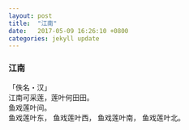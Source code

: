 ```yaml
---
layout: post
title:  "江南"
date:   2017-05-09 16:26:10 +0800
categories: jekyll update
---
```


### 江南
「佚名・汉」  
江南可采莲，莲叶何田田。   
鱼戏莲叶间。   
鱼戏莲叶东， 鱼戏莲叶西， 鱼戏莲叶南， 鱼戏莲叶北。
